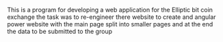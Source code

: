This is a program for developing a web application for the Elliptic bit coin exchange
the task was to re-engineer there website to create and angular power website with the 
main page split into smaller pages and at the end the data to be submitted to the group 